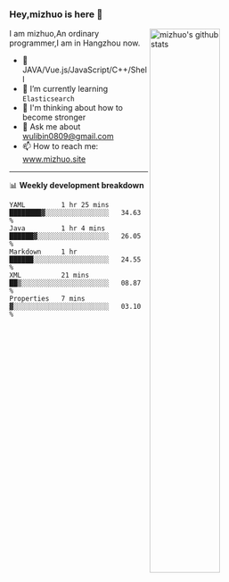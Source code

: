 ### Hey,mizhuo is here 👋

<img align="right" alt="mizhuo's github stats" width="50%" src="https://github-readme-stats.vercel.app/api?username=mizhuo&theme=tokyonight&show_icons=true">

I am mizhuo,An ordinary programmer,I am in Hangzhou now.

- 🔭 JAVA/Vue.js/JavaScript/C++/Shell
- 🌱 I’m currently learning `Elasticsearch`
- 🤔 I'm thinking about how to become stronger
- 💬 Ask me about wulibin0809@gmail.com
- 📫 How to reach me: www.mizhuo.site

---
📊 **Weekly development breakdown**

<!--START_SECTION:waka-->
```text
YAML         1 hr 25 mins    ████████▓░░░░░░░░░░░░░░░░   34.63 % 
Java         1 hr 4 mins     ██████▓░░░░░░░░░░░░░░░░░░   26.05 % 
Markdown     1 hr            ██████░░░░░░░░░░░░░░░░░░░   24.55 % 
XML          21 mins         ██▒░░░░░░░░░░░░░░░░░░░░░░   08.87 % 
Properties   7 mins          ▓░░░░░░░░░░░░░░░░░░░░░░░░   03.10 % 
```
<!--END_SECTION:waka-->
